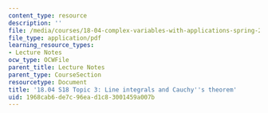 ```yaml
---
content_type: resource
description: ''
file: /media/courses/18-04-complex-variables-with-applications-spring-2018/1968cab6de7c96ead1c83001459a007b_MIT18_04S18_topic3.pdf
file_type: application/pdf
learning_resource_types:
- Lecture Notes
ocw_type: OCWFile
parent_title: Lecture Notes
parent_type: CourseSection
resourcetype: Document
title: '18.04 S18 Topic 3: Line integrals and Cauchy''s theorem'
uid: 1968cab6-de7c-96ea-d1c8-3001459a007b
---
```

